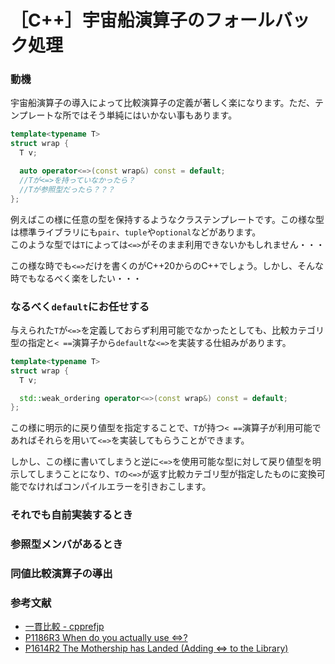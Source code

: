 # ［C++］宇宙船演算子のフォールバック処理


### 動機

宇宙船演算子の導入によって比較演算子の定義が著しく楽になります。ただ、テンプレートな所ではそう単純にはいかない事もあります。

```cpp
template<typename T>
struct wrap {
  T v;

  auto operator<=>(const wrap&) const = default;
  //Tが<=>を持っていなかったら？
  //Tが参照型だったら？？？
};
```

例えばこの様に任意の型を保持するようなクラステンプレートです。この様な型は標準ライブラリにも`pair`、`tuple`や`optional`などがあります。  
このような型では`T`によっては`<=>`がそのまま利用できないかもしれません・・・

この様な時でも`<=>`だけを書くのがC++20からのC++でしょう。しかし、そんな時でもなるべく楽をしたい・・・


### なるべく`default`にお任せする

与えられた`T`が`<=>`を定義しておらず利用可能でなかったとしても、比較カテゴリ型の指定と`< ==`演算子から`default`な`<=>`を実装する仕組みがあります。

```cpp
template<typename T>
struct wrap {
  T v;

  std::weak_ordering operator<=>(const wrap&) const = default;
};
```

この様に明示的に戻り値型を指定することで、`T`が持つ`< ==`演算子が利用可能であればそれらを用いて`<=>`を実装してもらうことができます。

しかし、この様に書いてしまうと逆に`<=>`を使用可能な型に対して戻り値型を明示してしまうことになり、`T`の`<=>`が返す比較カテゴリ型が指定したものに変換可能でなければコンパイルエラーを引きおこします。

### それでも自前実装するとき

### 参照型メンバがあるとき

### 同値比較演算子の導出

### 参考文献

- [一貫比較 - cpprefjp](https://cpprefjp.github.io/lang/cpp20/consistent_comparison.html)
- [P1186R3 When do you actually use <=>?](http://www.open-std.org/jtc1/sc22/wg21/docs/papers/2019/p1186r3.html)
- [P1614R2 The Mothership has Landed (Adding <=> to the Library)](http://wg21.link/p1614)
